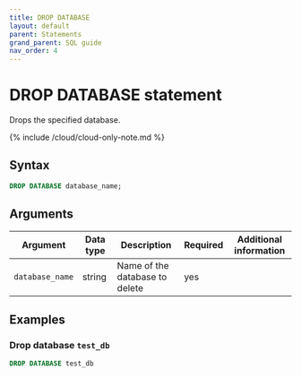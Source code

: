 ```yaml
---
title: DROP DATABASE
layout: default
parent: Statements
grand_parent: SQL guide
nav_order: 4
---
```


# DROP DATABASE statement

Drops the specified database.

{% include /cloud/cloud-only-note.md %}

## Syntax

```sql
DROP DATABASE database_name;
```

## Arguments

| Argument | Data type | Description | Required | Additional information |
|---|---|---|---|---|
| `database_name` | string |Name of the database to delete | yes | |


## Examples

### Drop database `test_db`

```sql
DROP DATABASE test_db
```
